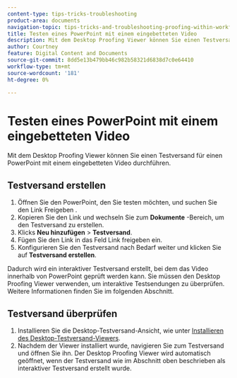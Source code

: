 ```yaml
---
content-type: tips-tricks-troubleshooting
product-area: documents
navigation-topic: tips-tricks-and-troubleshooting-proofing-within-workfront
title: Testen eines PowerPoint mit einem eingebetteten Video
description: Mit dem Desktop Proofing Viewer können Sie einen Testversand für einen PowerPoint mit einem eingebetteten Video durchführen.
author: Courtney
feature: Digital Content and Documents
source-git-commit: 8dd5e13b479bb46c982b58321d6838d7c0e64410
workflow-type: tm+mt
source-wordcount: '181'
ht-degree: 0%

---
```



# Testen eines PowerPoint mit einem eingebetteten Video

Mit dem Desktop Proofing Viewer können Sie einen Testversand für einen PowerPoint mit einem eingebetteten Video durchführen.

## Testversand erstellen

1. Öffnen Sie den PowerPoint, den Sie testen möchten, und suchen Sie den Link Freigeben .
1. Kopieren Sie den Link und wechseln Sie zum **Dokumente** -Bereich, um den Testversand zu erstellen.
1. Klicks **Neu hinzufügen** > **Testversand**.
1. Fügen Sie den Link in das Feld Link freigeben ein.
1. Konfigurieren Sie den Testversand nach Bedarf weiter und klicken Sie auf **Testversand erstellen**.

Dadurch wird ein interaktiver Testversand erstellt, bei dem das Video innerhalb von PowerPoint geprüft werden kann. Sie müssen den Desktop Proofing Viewer verwenden, um interaktive Testsendungen zu überprüfen. Weitere Informationen finden Sie im folgenden Abschnitt.

## Testversand überprüfen

1. Installieren Sie die Desktop-Testversand-Ansicht, wie unter [Installieren des Desktop-Testversand-Viewers](/help/quicksilver/review-and-approve-work/proofing/use-the-desktop-proofing-viewer/installing-desktop-proofing-viewer.md).
1. Nachdem der Viewer installiert wurde, navigieren Sie zum Testversand und öffnen Sie ihn. Der Desktop Proofing Viewer wird automatisch geöffnet, wenn der Testversand wie im Abschnitt oben beschrieben als interaktiver Testversand erstellt wurde.
